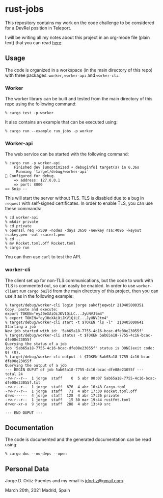 # rust-jobs

This repository contains my work on the code challenge to be
considered for a DevRel position in Teleport.

I will be writing all my notes about this project in an org-mode file
(plain text) that you can read [here](./Design.md "Design.md").

## Usage

The code is organized in a workspace (in the main directory of this
repo) with three packages: `worker`, `worker-api` and `worker-cli`.

### Worker ###

The worker library can be built and tested from the main directory of
this repo using the following command:
```
% cargo test -p worker
```

It also contains an example that can be executed using:
```
% cargo run --example run_jobs -p worker
```

### Worker-api ###

The web service can be started with the following command:
```
% cargo run -p worker-api
    Finished dev [unoptimized + debuginfo] target(s) in 0.36s
     Running `target/debug/worker-api`
🔧 Configured for debug.
    => address: 127.0.0.1
    => port: 8000
== Snip --
```

This will start the server without TLS. TLS is disabled due to a bug
in `reqwest` with self-signed certificates. In order to enable TLS, you
can use these commands:
```
% cd worker-api
% mkdir private
% cd private
% openssl req -x509 -nodes -days 3650 -newkey rsa:4096 -keyout rsakey.pem -out rsacert.pem
% cd ..
% mv Rocket.toml.off Rocket.toml
% cargo run
```

You can then use `curl` to test the API.

### worker-cli ###

The client set up for non-TLS communications, but the code to work
with TLS is commented out, so can easily be enabled. In order to use
`worker-client` run `cargo build` from the main directory of this
project, then you can use it as in the following example:
```
% target/debug/worker-cli login jorge sakdfjeqwoir 210405000351
Copy, paste and execute:
export TOKEN="eyJ0eXAiOiJKV1QiLC...JyUNVJtm4"
% export TOKEN="eyJ0eXAiOiJKV1QiLC...JyUNVJtm4"
% target/debug/worker-cli start -t $TOKEN "ls -l"  210405000641
Starting a job
New job started with id: '5ab65a18-7755-4c16-bcac-dfe08e23055f'
% target/debug/worker-cli status -t $TOKEN 5ab65a18-7755-4c16-bcac-dfe08e23055f
Querying the status of a job
Job '5ab65a18-7755-4c16-bcac-dfe08e23055f' status is DONE(exit code: 0) (0).
% target/debug/worker-cli output -t $TOKEN 5ab65a18-7755-4c16-bcac-dfe08e23055f
Querying the output of a job
--- BEGIN OUPUT of job 5ab65a18-7755-4c16-bcac-dfe08e23055f ---
total 24
-rw-r--r--  1 jorge  staff    0  5 abr 00:07 5ab65a18-7755-4c16-bcac-dfe08e23055f.txt
-rw-r--r--  1 jorge  staff  676  4 abr 16:43 Cargo.toml
-rw-r--r--  1 jorge  staff   71  4 abr 17:30 Rocket.toml.off
drwx------  4 jorge  staff  128  4 abr 17:26 private
-rw-r--r--  1 jorge  staff   15 30 mar 19:44 rustfmt.toml
drwxr-xr-x  9 jorge  staff  288  4 abr 13:49 src

--- END OUPUT ---
```

## Documentation ##

The code is documented and the generated documentation can be read
using:
```
% cargo doc --no-deps --open
```


## Personal Data

Jorge D. Ortiz-Fuentes and my email is jdortiz@gmail.com.

March 20th, 2021 Madrid, Spain
